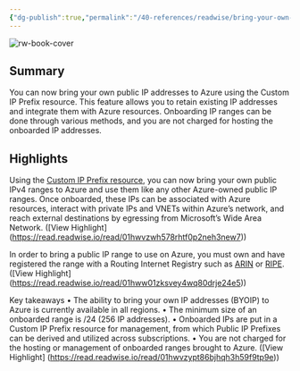 ```yaml
---
{"dg-publish":true,"permalink":"/40-references/readwise/bring-your-own-ip-addresses-byoip-to-azure-with-custom-ip-prefix/","tags":["rw/articles"]}
---
```


![rw-book-cover](https://azure.microsoft.com/en-us/blog/wp-content/uploads/2022/03/f216b134-24a6-4a59-bb9a-5e276aa67e77.webp)

## Summary

You can now bring your own public IP addresses to Azure using the Custom IP Prefix resource. This feature allows you to retain existing IP addresses and integrate them with Azure resources. Onboarding IP ranges can be done through various methods, and you are not charged for hosting the onboarded IP addresses.

## Highlights

Using the [Custom IP Prefix resource](https://docs.microsoft.com/azure/virtual-network/ip-services/custom-ip-address-prefix), you can now bring your own public IPv4 ranges to Azure and use them like any other Azure-owned public IP ranges. Once onboarded, these IPs can be associated with Azure resources, interact with private IPs and VNETs within Azure’s network, and reach external destinations by egressing from Microsoft’s Wide Area Network. ([View Highlight] (https://read.readwise.io/read/01hwvzwh578rhtf0p2neh3new7))


In order to bring a public IP range to use on Azure, you must own and have registered the range with a Routing Internet Registry such as [ARIN](https://www.arin.net/) or [RIPE](https://www.ripe.net/). ([View Highlight] (https://read.readwise.io/read/01hww01zksvey4wq80drje24e5))


Key takeaways
• The ability to bring your own IP addresses (BYOIP) to Azure is currently available in all regions.
• The minimum size of an onboarded range is /24 (256 IP addresses).
• Onboarded IPs are put in a Custom IP Prefix resource for management, from which Public IP Prefixes can be derived and utilized across subscriptions.
• You are not charged for the hosting or management of onboarded ranges brought to Azure. ([View Highlight] (https://read.readwise.io/read/01hwvzypt86bjhqh3h59f9tp9e))


